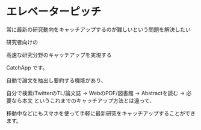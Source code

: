 # エレベーターピッチ

常に最新の研究動向をキャッチアップするのが難しいという問題を解決したい

研究者向けの

高速な研究分野のキャッチアップを実現する

CatchApp です。

自動で論文を抽出し要約する機能があり、

自分で検索/TwitterのTL/論文誌 → WebのPDF/図書館 → Abstractを読む → 必要なら本文 というこれまでのキャッチアップ方法とは違って、

移動中などにもスマホを使って手軽に最新研究をキャッチアップすることができます。
